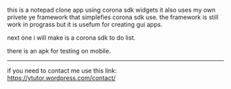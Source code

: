 this is a notepad clone app using corona sdk widgets
it also uses my own privete ye framework that simplefies corona sdk use.
the framework is still work in prograss but it is usefum for creating
gui apps.

next one i will make is a corona sdk to do list.

there is an apk for testing on mobile.

----------------------------------------

if you need to contact me use this link:
https://ytutor.wordpress.com/contact/
